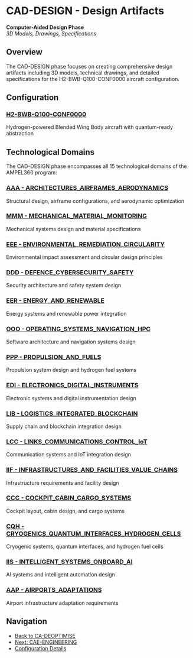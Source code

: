 # CAD-DESIGN - Design Artifacts

**Computer-Aided Design Phase**  
*3D Models, Drawings, Specifications*

## Overview

The CAD-DESIGN phase focuses on creating comprehensive design artifacts including 3D models, technical drawings, and detailed specifications for the H2-BWB-Q100-CONF0000 aircraft configuration.

## Configuration

### [H2-BWB-Q100-CONF0000](./H2-BWB-Q100-CONF0000/)
Hydrogen-powered Blended Wing Body aircraft with quantum-ready abstraction

## Technological Domains

The CAD-DESIGN phase encompasses all 15 technological domains of the AMPEL360 program:

### [AAA - ARCHITECTURES_AIRFRAMES_AERODYNAMICS](./H2-BWB-Q100-CONF0000/AAA-ARCHITECTURES_AIRFRAMES_AERODYNAMICS/)
Structural design, airframe configurations, and aerodynamic optimization

### [MMM - MECHANICAL_MATERIAL_MONITORING](./H2-BWB-Q100-CONF0000/MMM-MECHANICAL_MATERIAL_MONITORING/)
Mechanical systems design and material specifications

### [EEE - ENVIRONMENTAL_REMEDIATION_CIRCULARITY](./H2-BWB-Q100-CONF0000/EEE-ENVIRONMENTAL_REMEDIATION_CIRCULARITY/)
Environmental impact assessment and circular design principles

### [DDD - DEFENCE_CYBERSECURITY_SAFETY](./H2-BWB-Q100-CONF0000/DDD-DEFENCE_CYBERSECURITY_SAFETY/)
Security architecture and safety system design

### [EER - ENERGY_AND_RENEWABLE](./H2-BWB-Q100-CONF0000/EER-ENERGY_AND_RENEWABLE/)
Energy systems and renewable power integration

### [OOO - OPERATING_SYSTEMS_NAVIGATION_HPC](./H2-BWB-Q100-CONF0000/OOO-OPERATING_SYSTEMS_NAVIGATION_HPC/)
Software architecture and navigation systems design

### [PPP - PROPULSION_AND_FUELS](./H2-BWB-Q100-CONF0000/PPP-PROPULSION_AND_FUELS/)
Propulsion system design and hydrogen fuel systems

### [EDI - ELECTRONICS_DIGITAL_INSTRUMENTS](./H2-BWB-Q100-CONF0000/EDI-ELECTRONICS_DIGITAL_INSTRUMENTS/)
Electronic systems and digital instrumentation design

### [LIB - LOGISTICS_INTEGRATED_BLOCKCHAIN](./H2-BWB-Q100-CONF0000/LIB-LOGISTICS_INTEGRATED_BLOCKCHAIN/)
Supply chain and blockchain integration design

### [LCC - LINKS_COMMUNICATIONS_CONTROL_IoT](./H2-BWB-Q100-CONF0000/LCC-LINKS_COMMUNICATIONS_CONTROL_IoT/)
Communication systems and IoT integration design

### [IIF - INFRASTRUCTURES_AND_FACILITIES_VALUE_CHAINS](./H2-BWB-Q100-CONF0000/IIF-INFRASTRUCTURES_AND_FACILITIES_VALUE_CHAINS/)
Infrastructure requirements and facility design

### [CCC - COCKPIT_CABIN_CARGO_SYSTEMS](./H2-BWB-Q100-CONF0000/CCC-COCKPIT_CABIN_CARGO_SYSTEMS/)
Cockpit layout, cabin design, and cargo systems

### [CQH - CRYOGENICS_QUANTUM_INTERFACES_HYDROGEN_CELLS](./H2-BWB-Q100-CONF0000/CQH-CRYOGENICS_QUANTUM_INTERFACES_HYDROGEN_CELLS/)
Cryogenic systems, quantum interfaces, and hydrogen fuel cells

### [IIS - INTELLIGENT_SYSTEMS_ONBOARD_AI](./H2-BWB-Q100-CONF0000/IIS-INTELLIGENT_SYSTEMS_ONBOARD_AI/)
AI systems and intelligent automation design

### [AAP - AIRPORTS_ADAPTATIONS](./H2-BWB-Q100-CONF0000/AAP-AIRPORTS_ADAPTATIONS/)
Airport infrastructure adaptation requirements

## Navigation

- [Back to CA-DEOPTIMISE](../README.md)
- [Next: CAE-ENGINEERING](../CAE-ENGINEERING/)
- [Configuration Details](./H2-BWB-Q100-CONF0000/)